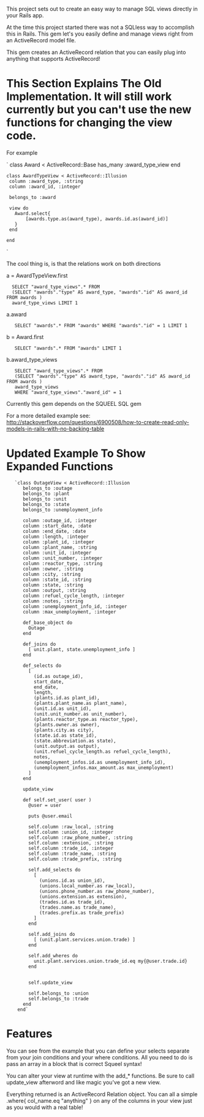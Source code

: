 This project sets out to create an easy way to manage SQL views directly in your Rails app.

At the time this project started there was not a SQLless way to accomplish this in Rails.  This gem let's you easily define and manage views right from an ActiveRecord model file.

This gem creates an ActiveRecord relation that you can easily plug into anything that supports ActiveRecord!

# This Section Explains The Old Implementation.  It will still work currently but you can't use the new functions for changing the view code. #

For example

`
    class Award < ActiveRecord::Base
     has_many :award_type_view
    end

    class AwardTypeView < ActiveRecord::Illusion
     column :award_type, :string
     column :award_id, :integer

     belongs_to :award

     view do
       Award.select{
           [awards.type.as(award_type), awards.id.as(award_id)]
       }
     end

    end
`

The cool thing is, is that the relations work on both directions

a = AwardTypeView.first

      SELECT "award_type_views".* FROM 
      (SELECT "awards"."type" AS award_type, "awards"."id" AS award_id FROM awards ) 
      award_type_views LIMIT 1

a.award

       SELECT "awards".* FROM "awards" WHERE "awards"."id" = 1 LIMIT 1

b = Award.first

       SELECT "awards".* FROM "awards" LIMIT 1

b.award_type_views

       SELECT "award_type_views".* FROM 
       (SELECT "awards"."type" AS award_type, "awards"."id" AS award_id FROM awards ) 
       award_type_views 
       WHERE "award_type_views"."award_id" = 1

Currently this gem depends on the SQUEEL SQL gem

For a more detailed example see: http://stackoverflow.com/questions/6900508/how-to-create-read-only-models-in-rails-with-no-backing-table


# Updated Example To Show Expanded Functions #


       `class OutageView < ActiveRecord::Illusion
          belongs_to :outage
          belongs_to :plant
          belongs_to :unit
          belongs_to :state
          belongs_to :unemployment_info

          column :outage_id, :integer
          column :start_date, :date
          column :end_date, :date
          column :length, :integer
          column :plant_id, :integer
          column :plant_name, :string
          column :unit_id, :integer
          column :unit_number, :integer
          column :reactor_type, :string
          column :owner, :string
          column :city, :string
          column :state_id, :string
          column :state, :string
          column :output, :string
          column :refuel_cycle_length, :integer
          column :notes, :string
          column :unemployment_info_id, :integer
          column :max_unemployment, :integer

          def_base_object do
            Outage
          end

          def_joins do
            [ unit.plant, state.unemployment_info ]
          end

          def_selects do
            [
              (id.as outage_id),
              start_date,
              end_date,
              length,
              (plants.id.as plant_id),
              (plants.plant_name.as plant_name),
              (unit.id.as unit_id),
              (unit.unit_number.as unit_number),
              (plants.reactor_type.as reactor_type),
              (plants.owner.as owner),
              (plants.city.as city),
              (state.id.as state_id),
              (state.abbreviation.as state),
              (unit.output.as output),
              (unit.refuel_cycle_length.as refuel_cycle_length),
              notes,
              (unemployment_infos.id.as unemployment_info_id),
              (unemployment_infos.max_amount.as max_unemployment)
            ]
          end

          update_view

          def self.set_user( user )
            @user = user

            puts @user.email

            self.column :raw_local, :string
            self.column :union_id, :integer
            self.column :raw_phone_number, :string
            self.column :extension, :string
            self.column :trade_id, :integer
            self.column :trade_name, :string
            self.column :trade_prefix, :string

            self.add_selects do
              [
                (unions.id.as union_id),
                (unions.local_number.as raw_local),
                (unions.phone_number.as raw_phone_number),
                (unions.extension.as extension),
                (trades.id.as trade_id),
                (trades.name.as trade_name),
                (trades.prefix.as trade_prefix)
              ]
            end

            self.add_joins do
              [ (unit.plant.services.union.trade) ]
            end

            self.add_wheres do
              unit.plant.services.union.trade_id.eq my{@user.trade.id}
            end


            self.update_view

            self.belongs_to :union
            self.belongs_to :trade
          end
        end`

# Features #

You can see from the example that you can define your selects separate from your join conditions and your where conditions.
All you need to do is pass an array in a block that is correct Squeel syntax!

You can alter your view at runtime with the add_* functions.  Be sure to call update_view afterword and like magic you've got a new view.

Everything returned is an ActiveRecord Relation object.  You can all a simple .where{ col_name.eq "anything" } on any of the columns in your view just as you would with a real table!